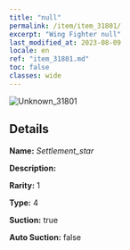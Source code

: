 ```yaml
---
title: "null"
permalink: /item/item_31801/
excerpt: "Wing Fighter null"
last_modified_at: 2023-08-09
locale: en
ref: "item_31801.md"
toc: false
classes: wide
---
```



 ![Unknown_31801](/images/item/Settlement_star_p.png)



## Details

 **Name:** *Settlement_star* 

 **Description:** 

 **Rarity:** 1 

 **Type:** 4 

 **Suction:** true 

 **Auto Suction:** false 



